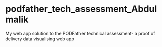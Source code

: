 # podfather_tech_assessment_Abdulmalik
My web app solution to the PODFather technical assessment- a proof of delivery data visualising web app

